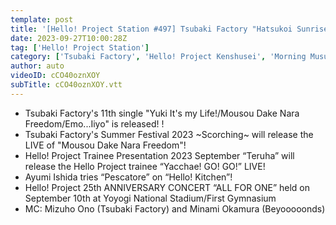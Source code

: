 ```yaml
---
template: post
title: '[Hello! Project Station #497] Tsubaki Factory "Hatsukoi Sunrise" "Mousou Dake Nara Freedom", Hello! Project Kenshusei "Do it! GO! GO!", Hello! Kitchen Ayumi Ishida MC: Mizuho Ono & Minami Okamura'
date: 2023-09-27T10:00:28Z
tag: ['Hello! Project Station']
category: ['Tsubaki Factory', 'Hello! Project Kenshusei', 'Morning Musume', 'Beyooooonds']
author: auto 
videoID: cCO40oznXOY
subTitle: cCO40oznXOY.vtt
---
```

- Tsubaki Factory's 11th single "Yuki It's my Life!/Mousou Dake Nara Freedom/Emo...Iiyo" is released! !
- Tsubaki Factory's Summer Festival 2023 ~Scorching~ will release the LIVE of "Mousou Dake Nara Freedom"!
- Hello! Project Trainee Presentation 2023 September “Teruha” will release the Hello Project trainee “Yacchae! GO! GO!” LIVE!
- Ayumi Ishida tries “Pescatore” on “Hello! Kitchen”!
- Hello! Project 25th ANNIVERSARY CONCERT “ALL FOR ONE” held on September 10th at Yoyogi National Stadium/First Gymnasium
- MC: Mizuho Ono (Tsubaki Factory) and Minami Okamura (Beyooooonds)
